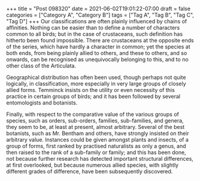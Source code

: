 +++
title = "Post 098320"
date = 2021-06-02T19:01:22-07:00
draft = false
categories = ["Category A", "Category B"]
tags = ["Tag A", "Tag B", "Tag C", "Tag D"]
+++
Our classifications are often plainly influenced by chains of affinities. Nothing can be easier than to define a number of characters common to all birds; but in the case of crustaceans, such definition has hitherto been found impossible. There are crustaceans at the opposite ends of the series, which have hardly a character in common; yet the species at both ends, from being plainly allied to others, and these to others, and so onwards, can be recognised as unequivocally belonging to this, and to no other class of the Articulata.

Geographical distribution has often been used, though perhaps not quite logically, in classification, more especially in very large groups of closely allied forms. Temminck insists on the utility or even necessity of this practice in certain groups of birds; and it has been followed by several entomologists and botanists.

Finally, with respect to the comparative value of the various groups of species, such as orders, sub-orders, families, sub-families, and genera, they seem to be, at least at present, almost arbitrary. Several of the best botanists, such as Mr. Bentham and others, have strongly insisted on their arbitrary value. Instances could be given amongst plants and insects, of a group of forms, first ranked by practised naturalists as only a genus, and then raised to the rank of a sub-family or family; and this has been done, not because further research has detected important structural differences, at first overlooked, but because numerous allied species, with slightly different grades of difference, have been subsequently discovered.
